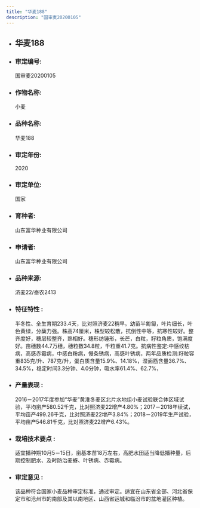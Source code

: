 ```yaml
---
title: "华麦188"
description: "国审麦20200105"
---
```

* ## 华麦188
* ###  审定编号:  
   国审麦20200105

*  ### 作物名称:  
   小麦

*   ###  品种名称: 
    华麦188

*   ### 审定年份: 
    2020

*   ### 审定单位:  
    国家

*   ### 育种者:  
    山东富华种业有限公司

*   ### 申请者:  
    山东富华种业有限公司

*   ### 品种来源:  
    济麦22/泰农2413

*   ### 特征特性 : 
    半冬性、全生育期233.4天，比对照济麦22稍早。幼苗半匍匐，叶片细长，叶色黄绿，分蘖力强。株高74厘米，株型较松散，抗倒性中等，抗寒性较好。整齐度好，穗层较整齐，熟相好。穗形纺锤形，长芒，白粒，籽粒角质，饱满度好。亩穗数44.7万穗，穗粒数34.8粒，千粒重41.7克。抗病性鉴定:中感纹枯病，高感赤霉病，中感白粉病，慢条锈病，高感叶锈病，两年品质检测:籽粒容重835克/升、787克/升，蛋白质含量15.9%、14.18%，湿面筋含量36.7%、34.5%，稳定时间3.3分钟、4.0分钟，吸水率61.4%、62.7%，

*   ### 产量表现 : 
    2016－2017年度参加“华麦”黄淮冬麦区北片水地组小麦试验联合体区域试验，平均亩产580.52千克，比对照济麦22增产4.80%；2017－2018年续试，平均亩产499.26千克，比对照济麦22增产3.84%；2018－2019年生产试验，平均亩产546.81千克，比对照济麦22增产6.43%。

*   ### 栽培技术要点 : 
    适宜播种期10月5－15日，亩基本苗18万左右，高肥水田适当降低播种量，后期控制肥水、及时防治麦蚜、叶锈病、赤霉病。

*   ### 审定意见 : 
    该品种符合国家小麦品种审定标准，通过审定。适宜在山东省全部、河北省保定市和沧州市的南部及其以南地区、山西省运城和临汾市的盆地灌区种植。
